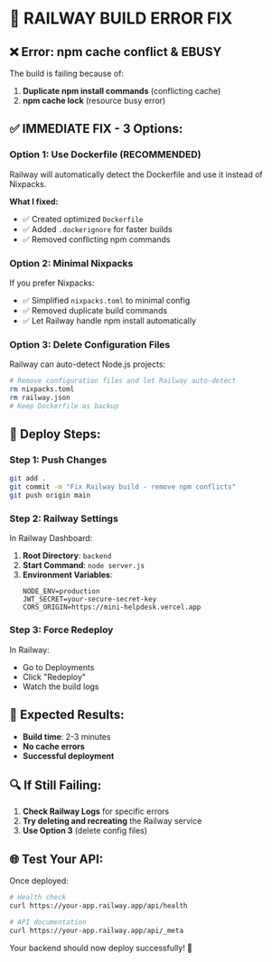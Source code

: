 # 🚨 RAILWAY BUILD ERROR FIX

## ❌ Error: npm cache conflict & EBUSY

The build is failing because of:
1. **Duplicate npm install commands** (conflicting cache)
2. **npm cache lock** (resource busy error)

## ✅ IMMEDIATE FIX - 3 Options:

### **Option 1: Use Dockerfile (RECOMMENDED)**

Railway will automatically detect the Dockerfile and use it instead of Nixpacks.

**What I fixed:**
- ✅ Created optimized `Dockerfile`
- ✅ Added `.dockerignore` for faster builds
- ✅ Removed conflicting npm commands

### **Option 2: Minimal Nixpacks**

If you prefer Nixpacks:
- ✅ Simplified `nixpacks.toml` to minimal config
- ✅ Removed duplicate build commands
- ✅ Let Railway handle npm install automatically

### **Option 3: Delete Configuration Files**

Railway can auto-detect Node.js projects:
```bash
# Remove configuration files and let Railway auto-detect
rm nixpacks.toml
rm railway.json
# Keep Dockerfile as backup
```

## 🚀 Deploy Steps:

### **Step 1: Push Changes**
```bash
git add .
git commit -m "Fix Railway build - remove npm conflicts"
git push origin main
```

### **Step 2: Railway Settings**

In Railway Dashboard:
1. **Root Directory**: `backend`
2. **Start Command**: `node server.js`
3. **Environment Variables**:
   ```
   NODE_ENV=production
   JWT_SECRET=your-secure-secret-key
   CORS_ORIGIN=https://mini-helpdesk.vercel.app
   ```

### **Step 3: Force Redeploy**

In Railway:
- Go to Deployments
- Click "Redeploy"
- Watch the build logs

## 🎯 Expected Results:

- **Build time**: 2-3 minutes
- **No cache errors**
- **Successful deployment**

## 🔍 If Still Failing:

1. **Check Railway Logs** for specific errors
2. **Try deleting and recreating** the Railway service
3. **Use Option 3** (delete config files)

## 🌐 Test Your API:

Once deployed:
```bash
# Health check
curl https://your-app.railway.app/api/health

# API documentation
curl https://your-app.railway.app/api/_meta
```

Your backend should now deploy successfully! 🎉